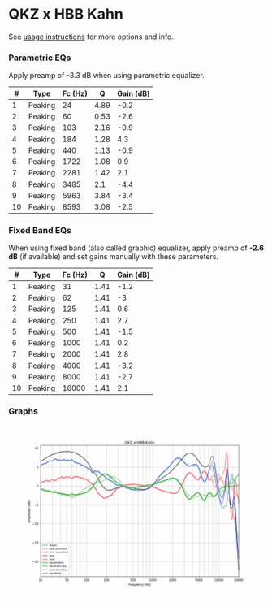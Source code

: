 # QKZ x HBB Kahn
See [usage instructions](https://github.com/jaakkopasanen/AutoEq#usage) for more options and info.

### Parametric EQs
Apply preamp of -3.3 dB when using parametric equalizer.

|   # | Type    |   Fc (Hz) |    Q |   Gain (dB) |
|-----|---------|-----------|------|-------------|
|   1 | Peaking |        24 | 4.89 |        -0.2 |
|   2 | Peaking |        60 | 0.53 |        -2.6 |
|   3 | Peaking |       103 | 2.16 |        -0.9 |
|   4 | Peaking |       184 | 1.28 |         4.3 |
|   5 | Peaking |       440 | 1.13 |        -0.9 |
|   6 | Peaking |      1722 | 1.08 |         0.9 |
|   7 | Peaking |      2281 | 1.42 |         2.1 |
|   8 | Peaking |      3485 | 2.1  |        -4.4 |
|   9 | Peaking |      5963 | 3.84 |        -3.4 |
|  10 | Peaking |      8593 | 3.08 |        -2.5 |

### Fixed Band EQs
When using fixed band (also called graphic) equalizer, apply preamp of **-2.6 dB** (if available) and set gains manually with these parameters.

|   # | Type    |   Fc (Hz) |    Q |   Gain (dB) |
|-----|---------|-----------|------|-------------|
|   1 | Peaking |        31 | 1.41 |        -1.2 |
|   2 | Peaking |        62 | 1.41 |        -3   |
|   3 | Peaking |       125 | 1.41 |         0.6 |
|   4 | Peaking |       250 | 1.41 |         2.7 |
|   5 | Peaking |       500 | 1.41 |        -1.5 |
|   6 | Peaking |      1000 | 1.41 |         0.2 |
|   7 | Peaking |      2000 | 1.41 |         2.8 |
|   8 | Peaking |      4000 | 1.41 |        -3.2 |
|   9 | Peaking |      8000 | 1.41 |        -2.7 |
|  10 | Peaking |     16000 | 1.41 |         2.1 |

### Graphs
![](./QKZ%20x%20HBB%20Kahn.png)
